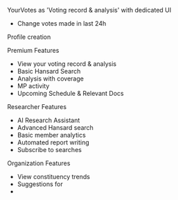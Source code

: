 YourVotes as 'Voting record & analysis' with dedicated UI
- Change votes made in last 24h

Profile creation

Premium Features
- View your voting record & analysis
- Basic Hansard Search
- Analysis with coverage
- MP activity
- Upcoming Schedule & Relevant Docs

Researcher Features
- AI Research Assistant
- Advanced Hansard search
- Basic member analytics
- Automated report writing
- Subscribe to searches

Organization Features
- View constituency trends
- Suggestions for 
- 